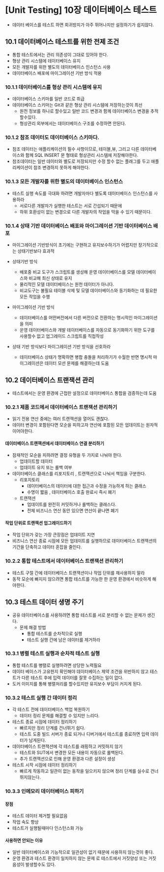 # [Unit Testing] 10장 데이터베이스 테스트

- 데이터 베이스를 테스트 하면 회귀방지가 아주 뛰어나지만 설정하기가 쉽지않다.

## 10.1 데이터베이스 테스트를 위한 전제 조건 
- 통합 테스트에서는 관리 의존성이 그대로 있어야 한다.
- 형상 관리 시스템에 데이터베이스 유지
- 모든 개발자를 위한 별도의 데이터베이스 인스턴스 사용
- 데이터베이스 배포에 마이그레이션 기반 방식 적용

### 10.1.1 데이터베이스를 형상 관리 시스템에 유지
- 데이터베이스 스키마를 일반 코드로 취급 
- 데이터베이스 스키마는 Git과 같은 형상 관리 시스템에 저장하는것이 최선
  - 원천 정보를 하나로 할수있고 일반 코드 변경과 함께 데이터베이스 변경을 추적할수있다.
  - 형상관리 외부에서는 데이터베이스 구조를 수정하면 안된다.

### 10.1.2 참조 데이터도 데이터베이스 스키마다.
- 참조 데이터는 애플리케이션의 필수 사항이므로, 테이블,뷰, 그리고 다른 데이터베이스와 함께 SQL INSERT 문
형태로 형상관리 시스템에 저장해야한다.
- 참조데이터는 일반 데이터와 별도로 저장되지만 수정 할수 없는 플래그를 두고 애플리케이션이 참조 변경하지 못하게 해야한다.

### 10.1.3 모든 개발자를 위한 별도의 데이터베이스 인스턴스
- 테스트 실행 속도를 극대화 하려면 개발자마다 별도록 데이터베이스 인스턴스를 사용하라
  - 서로다른 개발자가 실행한 테스트는 서로 간섭되기 때문에
  - 하위 호환성이 없는 변경으로 다른 개발자의 작업을 막을 수 있기 때문이다.

### 10.1.4 상태 기반 데이터베이스 배포와 마이그레이션 기반 데이터베이스 배포
- 마이그레이션 기반방식이 초기에는 구현하고 유지보수하기가 어렵지만 장기적으로는 상태기반보다 효과적

- 상태기반 방식
  - 배포중 비교 도구가 스크립트를 생성해 운영 데이터베이스를 모델 데이터베이스와 비교해 최신 상태로 유지
  - 물리적인 모델 데이터베이스는 원천 데이터가 아니다.
  - 비교도구는 불필요 테이블 삭제 및 모델 데이터베이스와 동기화하는 데 필요한 모든 작업을 수행
- 마이그레이션 기반 방식
  - 데이터베이스를 어떤버전에서 다른 버전으로 전환하는 명시적인 마이그레이션을 의미
  - 운영 데이터베이스와 개발 데이터베이스를 자동으로 동기화하기 위한 도구를 사용할수 없고 업그레이드 스크립트를 직접작성
- 상태 기반 방식보다 마이그레이션 기반 방식을 선호하라
  - 데이터베이스 상태가 명확하면 병합 충돌을 처리하기가 수월한 반면 명시적 마이그레이션은 데이터 모션 문제를 해결하는데 도움

## 10.2 데이터베이스 트랜잭션 관리
- 테스트에서는 운영 환경에 근접한 설정으로 데이터베이스 통합을 검증하는데 도움

### 10.2.1 제품 코드에서 데이터베이스 트랜잭션 관리하기
- 읽기 전용 연산 중에는 여러 트랜잭션을 열어도 괜찮다.
- 데이터 변경이 포함된다면 모순을 피하고자 연산에 포함된 모든 업데이트는 원자적이어야한다.
#### 데이터베이스 트랜잭션에서 데이터베이스 연결 분리하기
- 잠재적인 모순을 피하려면 결정 유형을 두 가지로 나눠야 한다.
  - 업데이트할 데이터
  - 업데이트 유지 또는 롤백 여부
- 데이터베이스 클래스를 리포지토리 , 트랜잭션으로 나눠서 책임을 구분한다.
  - 리포지토리
    - 데이터베이스의 데이터에 대한 접근과 수정을 가능하게 하는 클래스
    - 수명이 짧음 , 데이터베이스 호출 완료시 즉시 폐기
  - 트랜잭션
    - 업데이트를 완전히 커밋하거나 롤백하는 클래스다.
    - 전체 비즈니스 연산 동안 있으면 연산이 끝나면 폐기
#### 작업 단위로 트랜잭션 업그레이드하기
- 작업 단위가 갖는 가장 큰장점은 업데이트 지연
- 비즈니스 연산 종료 시점에 모든 업데이트를 실행하므로 데이터베이스 트랜잭션의 기간을 단축하고 데이터 혼잡을 줄인다.

### 10.2.2 통합 테스트에서 데이터베이스 트랜잭션 관리하기
- 테스트 구절 간에 데이터베이스 트랜잭션이나 작업 단위를 재사용하지 말라
- 동작 모순에 빠지지 않으려면 통합 테스트를 가능한 한 운영 환경에서 비슷하게 해야한다.

## 10.3 테스트 데이터 생명 주기
- 공유 데이터베이스를 사용하려면 통합 테스트를 서로 분리할 수 없는 문제가 생긴다.
  - 문제 해결 방법
    - 통합 테스트를 순차적으로 실행
    - 테스트 실행 간에 남은 데이터를 제거하라

### 10.3.1 병렬 테스트 실행과 순차적 테스트 실행
- 통합 테스트를 병렬로 실행하려면 상당한 노력필요
- 데이터 베이스가 고유한지 확인해야 데이터베이스 제약 조건을 위반하지 않고 테스트가 다른 테스트 후에 입력 데이터를 잘못 수집하는 일이 없다.
- 도커 이미지를 통해 병렬처리를 할수있지만 유지보수 부담이 커지게 된다.

### 10.3.2 테스트 실행 간 데이터 정리
- 각 테스트 전에 데이터베이스 백업 복원하기
  - 데이터 정리 문제를 해결할 수 있지만 느리다.
- 테스트 종료 시점에 데이터 정리하기
  - 빠르지만 정리 단계를 건너뛰기 쉽다.
  - 테스트 도중 빌드 서버가 종료 되거나 디버거에서 테스트를 종료하면 입력 데이터가 남게된다.
- 데이터베이스 트랜잭션에 각 테스트를 래핑하고 커밋하지 않기
  - 테스트와 SUT에서 변경한 모든 내용이 자동으로 롤백된다.
  - 추가 트랜잭션으로 인해 운영 환경과 다른 설정이 생성
- 테스트 시작 시점에 데이터 정리하기
  - 빠르게 작동하고 일관이 없는 동작을 일으키지 않으며 정리 단계를 실수로 건너뛰지않는다.

### 10.3.3 인메모리 데이터베이스 피하기
#### 장점
- 테스트 데이터 제거할 필요없음
- 작업 속도 향상
- 테스트가 실행될때마다 인스턴스화 가능
#### 사용하면 안되는 이유
- 일반 데이터베이스와 기능적으로 일관성이 없기 때문에 사용하지 않는것이 좋다.
- 운영 환경과 테스트 환경이 일치하지 않는 문제 로 테스트에서 거짓양성 또는 거짓 음성이 발생할수도 있다.

